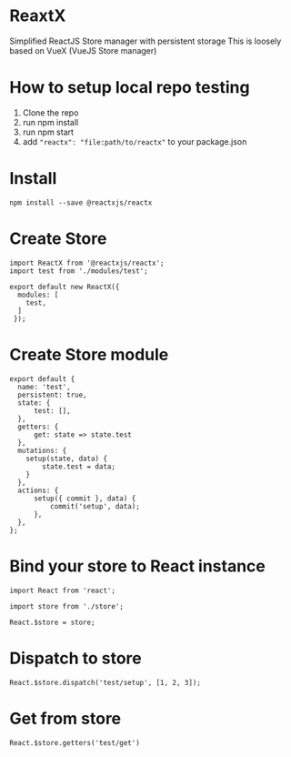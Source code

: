 # ReaxtX
Simplified ReactJS Store manager with persistent storage
This is loosely based on VueX (VueJS Store manager)

# How to setup local repo testing
1. Clone the repo
2. run npm install
3. run npm start
4. add ```"reactx": "file:path/to/reactx"``` to your package.json

# Install
```npm install --save @reactxjs/reactx```

# Create Store
```
import ReactX from '@reactxjs/reactx';
import test from './modules/test';

export default new ReactX({ 
  modules: [
    test,
  ]
 });
``` 
# Create Store module
```
export default {
  name: 'test',
  persistent: true,
  state: {
      test: [],
  },
  getters: {
      get: state => state.test
  },
  mutations: {
    setup(state, data) {
        state.test = data;
    }
  },
  actions: {
      setup({ commit }, data) {
          commit('setup', data);
      },
  },
};
```
# Bind your store to React instance
```
import React from 'react';

import store from './store';

React.$store = store;
```

# Dispatch to store
```
React.$store.dispatch('test/setup', [1, 2, 3]);
```

# Get from store
```
React.$store.getters('test/get')
```
